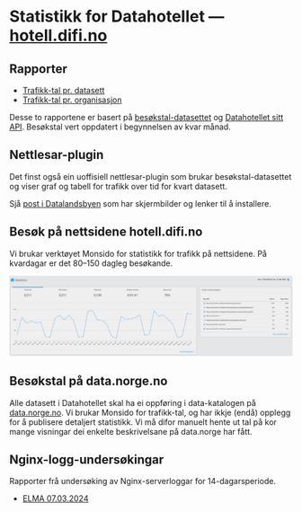 # Statistikk for Datahotellet — [hotell.difi.no](https://hotell.difi.no/)

## Rapporter

- [Trafikk-tal pr. datasett](stats_pr_dataset.html)
- [Trafikk-tal pr. organisasjon](stats_pr_org.html)

Desse to rapportene er basert på [besøkstal-datasettet](https://data.norge.no/datasets/d0cb26a7-7093-49f9-be1e-c7e9d6b7e473) og [Datahotellet sitt API](http://hotell.difi.no/api).
Besøkstal vert oppdatert i begynnelsen av kvar månad.

## Nettlesar-plugin

Det finst også ein uoffisiell nettlesar-plugin som brukar besøkstal-datasettet og viser graf og tabell for trafikk over tid for kvart datasett.

Sjå [post i Datalandsbyen](https://datalandsbyen.norge.no/topic/97/turbo-nettlesar-plugin-for-datahotellet) som har skjermbilder og lenker til å installere.

## Besøk på nettsidene hotell.difi.no

Vi brukar verktøyet Monsido for statistikk for trafikk på nettsidene.
På kvardagar er det 80–150 dagleg besøkande.

![Skjermbilde frå Monsido for hotell.difi.no](monsido_2024-03-13_10.06.54.png)

## Besøkstal på data.norge.no

Alle datasett i Datahotellet skal ha ei oppføring i data-katalogen på [data.norge.no](https://data.norge.no/).
Vi brukar Monsido for trafikk-tal, og har ikkje (endå) opplegg for å publisere detaljert statistikk.
Vi må difor manuelt hente ut tal på kor mange visningar dei enkelte beskrivelsane på data.norge har fått.

## Nginx-logg-undersøkingar

Rapporter frå undersøking av Nginx-serverloggar for 14-dagarsperiode.
- [ELMA 07.03.2024](elma_nginx.html)